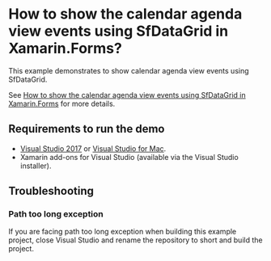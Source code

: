 # How to show the calendar agenda view events using SfDataGrid in Xamarin.Forms?

This example demonstrates to show calendar agenda view events using SfDataGrid.

See [How to show the calendar agenda view events using SfDataGrid in Xamarin.Forms](https://www.syncfusion.com/kb/10323/how-to-show-the-calendar-agenda-view-events-using-sfdatagrid-in-xamarin-forms) for more details.

## <a name="requirements-to-run-the-demo"></a>Requirements to run the demo ##

* [Visual Studio 2017](https://visualstudio.microsoft.com/downloads/) or [Visual Studio for Mac](https://visualstudio.microsoft.com/vs/mac/).
* Xamarin add-ons for Visual Studio (available via the Visual Studio installer).

## <a name="troubleshooting"></a>Troubleshooting ##
### Path too long exception
If you are facing path too long exception when building this example project, close Visual Studio and rename the repository to short and build the project.